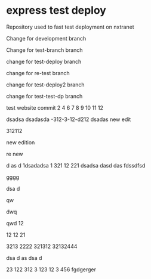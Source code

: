 # express test deploy
Repository used to fast test deployment on nxtranet

Change for development branch

Change for test-branch branch

change for test-deploy branch


change for re-test branch

change for test-deploy2 branch

change for test-test-dp branch

test website commit 2 4 6 7 8 9 10 11 12
 
dsadsa
dsadasda
-312-3-12-d212
dsadas
new edit

312112

new edition

re new

d
as
d
1dsadadsa
1
321
12
221
dsadsa
dasd
das
fdssdfsd



gggg

dsa
d

 qw
 
 dwq 
 
 qwd
 12
 
 12
 12
 21
 
3213
2222
321312
32132444



dsa
d
as
dsa
d


23
122
312
3
123
12
3
456
fgdgerger
